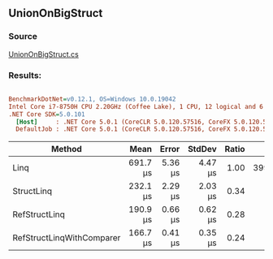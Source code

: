 ﻿## UnionOnBigStruct

### Source
[UnionOnBigStruct.cs](../../src/StructLinq.Benchmark/UnionOnBigStruct.cs)

### Results:
``` ini

BenchmarkDotNet=v0.12.1, OS=Windows 10.0.19042
Intel Core i7-8750H CPU 2.20GHz (Coffee Lake), 1 CPU, 12 logical and 6 physical cores
.NET Core SDK=5.0.101
  [Host]     : .NET Core 5.0.1 (CoreCLR 5.0.120.57516, CoreFX 5.0.120.57516), X64 RyuJIT
  DefaultJob : .NET Core 5.0.1 (CoreCLR 5.0.120.57516, CoreFX 5.0.120.57516), X64 RyuJIT


```
|                    Method |     Mean |   Error |  StdDev | Ratio |    Gen 0 |    Gen 1 |    Gen 2 | Allocated |
|-------------------------- |---------:|--------:|--------:|------:|---------:|---------:|---------:|----------:|
|                      Linq | 691.7 μs | 5.36 μs | 4.47 μs |  1.00 | 399.4141 | 399.4141 | 399.4141 | 1572792 B |
|                StructLinq | 232.1 μs | 2.29 μs | 2.03 μs |  0.34 |        - |        - |        - |         - |
|             RefStructLinq | 190.9 μs | 0.66 μs | 0.62 μs |  0.28 |        - |        - |        - |         - |
| RefStructLinqWithComparer | 166.7 μs | 0.41 μs | 0.35 μs |  0.24 |        - |        - |        - |         - |
